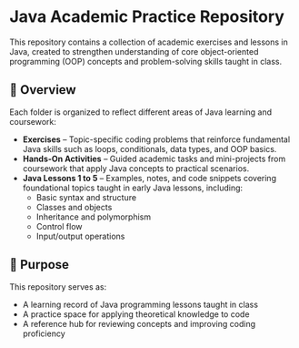 # Java Academic Practice Repository

This repository contains a collection of academic exercises and lessons in Java, created to strengthen understanding of core object-oriented programming (OOP) concepts and problem-solving skills taught in class.

## 📘 Overview

Each folder is organized to reflect different areas of Java learning and coursework:

- **Exercises** – Topic-specific coding problems that reinforce fundamental Java skills such as loops, conditionals, data types, and OOP basics.
- **Hands-On Activities** – Guided academic tasks and mini-projects from coursework that apply Java concepts to practical scenarios.
- **Java Lessons 1 to 5** – Examples, notes, and code snippets covering foundational topics taught in early Java lessons, including:
  - Basic syntax and structure
  - Classes and objects
  - Inheritance and polymorphism
  - Control flow
  - Input/output operations  

## 🎯 Purpose

This repository serves as:
- A learning record of Java programming lessons taught in class  
- A practice space for applying theoretical knowledge to code  
- A reference hub for reviewing concepts and improving coding proficiency  
